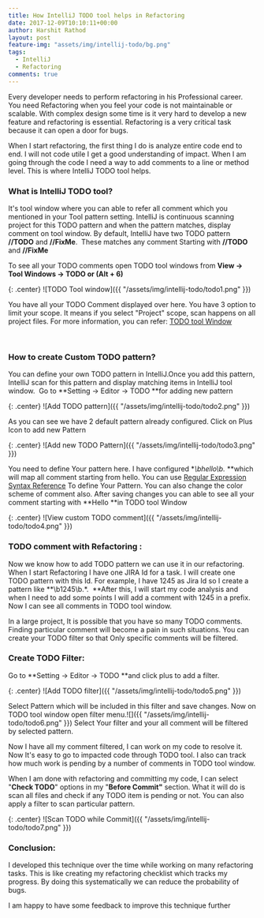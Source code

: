 ```yaml
---
title: How IntelliJ TODO tool helps in Refactoring
date: 2017-12-09T10:10:11+00:00
author: Harshit Rathod
layout: post
feature-img: "assets/img/intellij-todo/bg.png"
tags:
  - IntelliJ
  - Refactoring
comments: true
---
```

Every developer needs to perform refactoring in his Professional career. You need Refactoring when you feel your code is not maintainable or scalable. With complex design some time is it very hard to develop a new feature and refactoring is essential. Refactoring is a very critical task because it can open a door for bugs.

When I start refactoring, the first thing I do is analyze entire code end to end. I will not code utile I get a good understanding of impact. When I am going through the code I need a way to add comments to a line or method level. This is where IntelliJ TODO tool helps.

### **What is IntelliJ TODO tool?**

It's tool window where you can able to refer all comment which you mentioned in your Tool pattern setting. IntelliJ is continuous scanning project for this TODO pattern and when the pattern matches, display comment on tool window. By default, IntelliJ have two TODO pattern **//TODO** and **//FixMe**.  These matches any comment Starting with **//TODO** and **//FixMe**

To see all your TODO comments open TODO tool windows from **View -> Tool Windows -> TODO or (Alt + 6)**

{: .center}
![TODO Tool window]({{ "/assets/img/intellij-todo/todo1.png" }})

You have all your TODO Comment displayed over here. You have 3 option to limit your scope. It means if you select "Project" scope, scan happens on all project files. For more information, you can refer: [TODO tool Window](https://www.jetbrains.com/help/idea/todo-tool-window.html)

&nbsp;

### How to create Custom TODO pattern?

You can define your own TODO pattern in IntelliJ.Once you add this pattern, IntelliJ scan for this pattern and display matching items in IntelliJ tool window.  Go to **Setting -> Editor -> TODO **for adding new pattern

{: .center}
![Add TODO pattern]({{ "/assets/img/intellij-todo/todo2.png" }})

As you can see we have 2 default pattern already configured. Click on Plus Icon to add new Pattern

{: .center}
![Add new TODO Pattern]({{ "/assets/img/intellij-todo/todo3.png" }})

You need to define Your pattern here. I have configured **\bhello\b.* **which will map all comment starting from hello. You can use [Regular Expression Syntax Reference](https://www.jetbrains.com/help/idea/regular-expression-syntax-reference.html) To define Your Pattern. You can also change the color scheme of comment also. After saving changes you can able to see all your comment starting with **Hello **in TODO tool Window

{: .center}
![View custom TODO comment]({{ "/assets/img/intellij-todo/todo4.png" }})

### TODO comment with Refactoring :

Now we know how to add TODO pattern we can use it in our refactoring. When I start Refactoring I have one JIRA Id for a task. I will create one TODO pattern with this Id. For example, I have 1245 as Jira Id so I create a pattern like **\b1245\b.*.  **After this, I will start my code analysis and when I need to add some points I will add a comment with 1245 in a prefix. Now I can see all comments in TODO tool window.

In a large project, It is possible that you have so many TODO comments. Finding particular comment will become a pain in such situations. You can create your TODO filter so that Only specific comments will be filtered.

### Create TODO Filter:

Go to **Setting -> Editor -> TODO **and click plus to add a filter.

{: .center}
![Add TODO filter]({{ "/assets/img/intellij-todo/todo5.png" }})

Select Pattern which will be included in this filter and save changes. Now on TODO tool window open filter menu.![]({{ "/assets/img/intellij-todo/todo6.png" }}) Select Your filter and your all comment will be filtered by selected pattern.

Now I have all my comment filtered, I can work on my code to resolve it. Now It's easy to go to impacted code through TODO tool. I also can track how much work is pending by a number of comments in TODO tool window.

When I am done with refactoring and committing my code, I can select  "**Check TODO**" options in my "**Before Commit"** section. What it will do is scan all files and check if any TODO item is pending or not. You can also apply a filter to scan particular pattern.

{: .center}
![Scan TODO while Commit]({{ "/assets/img/intellij-todo/todo7.png" }})

### Conclusion:

I developed this technique over the time while working on many refactoring tasks. This is like creating my refactoring checklist which tracks my progress. By doing this systematically we can reduce the probability of bugs.

I am happy to have some feedback to improve this technique further
